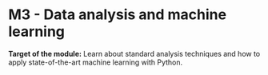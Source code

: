 # M3 - Data analysis and machine learning

**Target of the module:** Learn about standard analysis techniques and how to apply state-of-the-art machine learning with Python.
